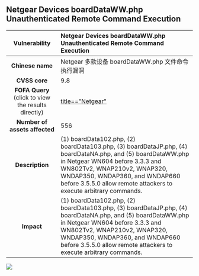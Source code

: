 ## Netgear Devices boardDataWW.php Unauthenticated Remote Command Execution

|   **Vulnerability**  | **Netgear Devices boardDataWW.php Unauthenticated Remote Command Execution**  |
| :----:   | :-----|
|  **Chinese name**  | Netgear 多款设备 boardDataWW.php 文件命令执行漏洞 |
| **CVSS core**  | 9.8 |
| **FOFA Query**  (click to view the results directly)| [title=="Netgear"](https://en.fofa.info/result?qbase64=dGl0bGU9PSJOZXRnZWFyIg%3D%3D) |
| **Number of assets affected**  | 556 |
| **Description**  | (1) boardData102.php, (2) boardData103.php, (3) boardDataJP.php, (4) boardDataNA.php, and (5) boardDataWW.php in Netgear WN604 before 3.3.3 and WN802Tv2, WNAP210v2, WNAP320, WNDAP350, WNDAP360, and WNDAP660 before 3.5.5.0 allow remote attackers to execute arbitrary commands. |
| **Impact** | (1) boardData102.php, (2) boardData103.php, (3) boardDataJP.php, (4) boardDataNA.php, and (5) boardDataWW.php in Netgear WN604 before 3.3.3 and WN802Tv2, WNAP210v2, WNAP320, WNDAP350, WNDAP360, and WNDAP660 before 3.5.5.0 allow remote attackers to execute arbitrary commands. |

![](https://s3.bmp.ovh/imgs/2023/07/31/4509202e858461b5.gif)
